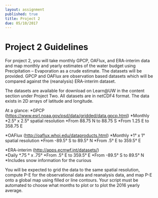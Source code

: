 ```yaml
---
layout: assignment
published: true
title: Project 2
due: 05/10/2017
---
```


# Project 2 Guidelines

For project 2, you will take monthly GPCP, OAFlux, and ERA-interim data and map monthly and yearly estimates of the water budget using Precipitation – Evaporation as a crude estimate.  The datasets will be provided.   GPCP and OAFlux are observation based datasets which will be compared against the (reanalysis) ERA-interim dataset.

The datasets are available for download on Learn@UW in the content section under Project Two.  All datasets are in netCDF4 format.  The data exists in 2D arrays of latitude and longitude.  

At a glance:*GPCP (https://www.esrl.noaa.gov/psd/data/gridded/data.gpcp.html) 
	*Monthly	*2.5° x 2.5° spatial resolution	*From 88.75 N to 88.75 S	*From 1.25 E to 358.75 E
	*OAFlux (http://oaflux.whoi.edu/dataproducts.html) 
	*Monthly	*1° x 1° spatial resolution	*From -89.5° S to 89.5° N	*From .5° E to 359.5° E
	*ERA-interim (http://apps.ecmwf.int/datasets/)  	*Daily 	*.75 ° x .75°	*From .5° E to 359.5° E 	*From -89.5° S to 89.5° N	*Includes snow information for the curious
	
You will be expected to grid the data to the same spatial resolution, compute P-E for the observational data and reanalysis data, and map P-E onto a global map using filled or line contours.  Your script must be automated to choose what months to plot or to plot the 2016 yearly average.  


